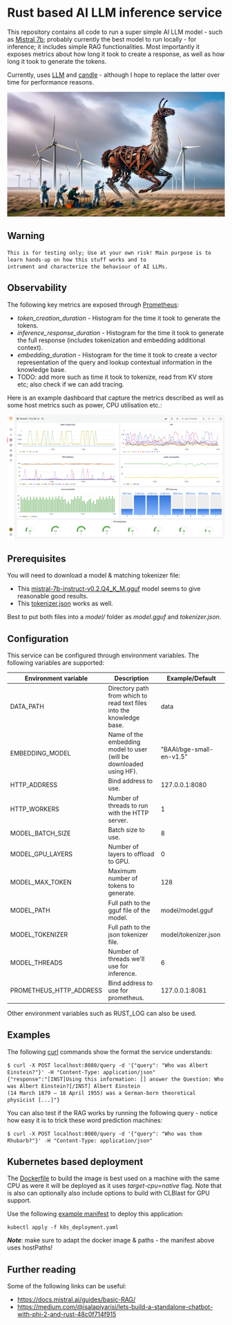 
# Rust based AI LLM inference service

This repository contains all code to run a super simple AI LLM model - such as [Mistral 7b](https://mistral.ai/news/announcing-mistral-7b/); probably currently the 
best model to run locally - for inference; it includes simple RAG functionalities. Most importantly it exposes metrics 
about how long it took to create a response, as well as how long it took to generate the tokens.

Currently, uses [LLM](https://github.com/rustformers/llm) and [candle](https://github.com/huggingface/candle) - 
although I hope to replace the latter over time for performance reasons. 

![rusting llama being observed in mistral winds.](misc/inspecting_rusting_llama_in_mistral_wind.png)

## Warning

    This is for testing only; Use at your own risk! Main purpose is to learn hands-up on how this stuff works and to 
    intrument and characterize the behaviour of AI LLMs.

## Observability

The following key metrics are exposed through [Prometheus](https://prometheus.io/docs/practices/histograms/):

* *token_creation_duration* - Histogram for the time it took to generate the tokens.
* *inference_response_duration* - Histogram for the time it took to generate the full response (includes tokenization 
  and embedding additional context).
* *embedding_duration* - Histogram for the time it took to create a vector representation of the query and lookup 
  contextual information in the knowledge base.
* TODO: add more such as time it took to tokenize, read from KV store etc; also check if we can add tracing. 

Here is an example dashboard that capture the metrics described as well as some host metrics such as power, CPU
utilisation etc.:

![dashboard](misc/dashboard.png)

## Prerequisites

You will need to download a model & matching tokenizer file:

  * This [mistral-7b-instruct-v0.2.Q4_K_M.gguf](https://huggingface.co/TheBloke/Mistral-7B-Instruct-v0.2-GGUF/tree/main) 
    model seems to give reasonable good results.
  * This [tokenizer.json](https://huggingface.co/mistralai/Mistral-7B-v0.1/blob/main/tokenizer.json) works as well.

Best to put both files into a *model/* folder as *model.gguf* and *tokenizer.json*.

## Configuration

This service can be configured through environment variables. The following variables are supported:

| Environment variable    | Description                                                           | Example/Default          |
|-------------------------|-----------------------------------------------------------------------|--------------------------|
| DATA_PATH               | Directory path from which to read text files into the knowledge base. | data                     |
| EMBEDDING_MODEL         | Name of the embedding model to user (will be downloaded using HF).    | "BAAI/bge-small-en-v1.5" |
| HTTP_ADDRESS            | Bind address to use.                                                  | 127.0.0.1:8080           |
| HTTP_WORKERS            | Number of threads to run with the HTTP server.                        | 1                        |
| MODEL_BATCH_SIZE        | Batch size to use.                                                    | 8                        |
| MODEL_GPU_LAYERS        | Number of layers to offload to GPU.                                   | 0                        |
| MODEL_MAX_TOKEN         | Maximum number of tokens to generate.                                 | 128                      |
| MODEL_PATH              | Full path to the gguf file of the model.                              | model/model.gguf         |
| MODEL_TOKENIZER         | Full path to the json tokenizer file.                                 | model/tokenizer.json     |
| MODEL_THREADS           | Number of threads we'll use for inference.                            | 6                        |
| PROMETHEUS_HTTP_ADDRESS | Bind address to use for prometheus.                                   | 127.0.0.1:8081           |

Other environment variables such as RUST_LOG can also be used.

## Examples

The following [curl](https://curl.se/) commands show the format the service understands:

    $ curl -X POST localhost:8080/query -d '{"query": "Who was Albert Einstein?"}' -H "Content-Type: application/json"
    {"response":"[INST]Using this information: [] answer the Question: Who was Albert Einstein?[/INST] Albert Einstein 
    (14 March 1879 – 18 April 1955) was a German-born theoretical physicist [...]"}

You can also test if the RAG works by running the following query - notice how easy it is to trick these word 
prediction machines:

    $ curl -X POST localhost:8080/query -d '{"query": "Who was thom Rhubarb?"}' -H "Content-Type: application/json"

## Kubernetes based deployment

The [Dockerfile](Dockerfile) to build the image is best used on a machine with the same CPU as were it will be deployed 
as it uses *target-cpu=native* flag. Note that is also can optionally also include options to build with CLBlast for 
GPU support.

Use the following [example manifest](k8s_deployment.yaml) to deploy this application:

    kubectl apply -f k8s_deployment.yaml

***Note***: make sure to adapt the docker image & paths - the manifest above uses hostPaths!

## Further reading

Some of the following links can be useful:

  * https://docs.mistral.ai/guides/basic-RAG/
  * https://medium.com/@isalapiyarisi/lets-build-a-standalone-chatbot-with-phi-2-and-rust-48c0f714f915

